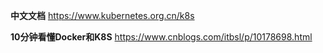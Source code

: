 **中文文档**
https://www.kubernetes.org.cn/k8s

**10分钟看懂Docker和K8S**
https://www.cnblogs.com/itbsl/p/10178698.html